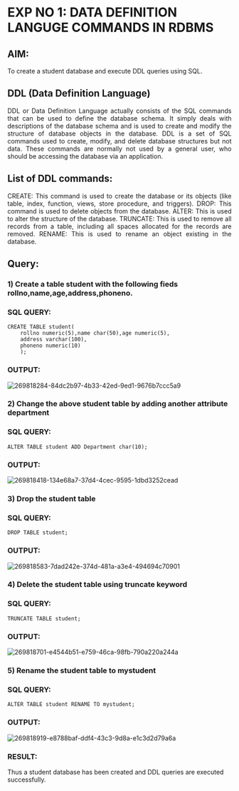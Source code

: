 # EXP NO 1: DATA DEFINITION LANGUGE COMMANDS IN RDBMS

## AIM:
To create a student database and execute DDL queries using SQL.


## DDL (Data Definition Language)
<div align="justify">
DDL or Data Definition Language actually consists of the SQL commands that can be used to define the database schema. It simply deals with descriptions of the database schema and is used to create and modify the structure of database objects in the database. DDL is a set of SQL commands used to create, modify, and delete database structures but not data. These commands are normally not used by a general user, who should be accessing the database via an application.
</div>

## List of DDL commands: 
<div align="justify">
CREATE: This command is used to create the database or its objects (like table, index, function, views, store procedure, and triggers).
DROP: This command is used to delete objects from the database.
ALTER: This is used to alter the structure of the database.
TRUNCATE: This is used to remove all records from a table, including all spaces allocated for the records are removed.
RENAME: This is used to rename an object existing in the database.
</div>

## Query:
### 1) Create a table student with the following fieds rollno,name,age,address,phoneno.

### SQL QUERY: 
```
CREATE TABLE student(
    rollno numeric(5),name char(50),age numeric(5),
    address varchar(100),
    phoneno numeric(10)
    );
```

### OUTPUT:
![269818284-84dc2b97-4b33-42ed-9ed1-9676b7ccc5a9](https://github.com/surrey-78/G2_DBMS/assets/119559366/4e0050eb-ad77-4beb-8d7e-893384a69e0d)

### 2) Change the above student table by adding another attribute department

### SQL QUERY: 
```
ALTER TABLE student ADD Department char(10);
```
### OUTPUT:
![269818418-134e68a7-37d4-4cec-9595-1dbd3252cead](https://github.com/surrey-78/G2_DBMS/assets/119559366/907420d8-077a-4eae-8aa6-a62e6212e97e)


### 3) Drop the student table

### SQL QUERY: 
```
DROP TABLE student;
```
### OUTPUT:
![269818583-7dad242e-374d-481a-a3e4-494694c70901](https://github.com/surrey-78/G2_DBMS/assets/119559366/5cd42ea9-a55b-460a-827a-fa4ed523af4a)


### 4) Delete the student table using truncate keyword

### SQL QUERY:
```
TRUNCATE TABLE student;
```
### OUTPUT:
![269818701-e4544b51-e759-46ca-98fb-790a220a244a](https://github.com/surrey-78/G2_DBMS/assets/119559366/096372e6-df91-433b-80c6-2578c7de9c3b)


### 5) Rename the student table to mystudent

### SQL QUERY: 
```
ALTER TABLE student RENAME TO mystudent;
```
### OUTPUT:
![269818919-e8788baf-ddf4-43c3-9d8a-e1c3d2d79a6a](https://github.com/surrey-78/G2_DBMS/assets/119559366/d48ad087-35e7-45e4-b21a-f78a15437878)

### RESULT:
Thus a student database has been created and DDL queries are executed successfully.
